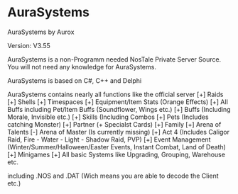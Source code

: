# AuraSystems
AuraSystems by Aurox

Version: V3.55

AuraSystems is a non-Programm needed NosTale Private Server Source.
You will not need any knowledge for AuraSystems.

AuraSystems is based on C#, C++ and Delphi 

AuraSystems contains nearly all functions like the official server
[+] Raids
[+] Shells
[+] Timespaces
[+] Equipment/Item Stats (Orange Effects)
[+] All Buffs including Pet/Item Buffs (Soundflower, Wings etc.)
[+] Buffs (Including Morale, Invisible etc.)
[+] Skills (Including Combos
[+] Pets (Includes catching Monster)
[+] Partner (+ Specialst Cards)
[+] Family
[+] Arena of Talents 
[-] Arena of Master (Is currently missing)
[+] Act 4 (Includes Caligor Raid, Fire - Water - Light - Shadow Raid, PVP)
[+] Event Management (Winter/Summer/Halloween/Easter Events, Instant Combat, Land of Death)
[+] Minigames 
[+] All basic Systems like Upgrading, Grouping, Warehouse etc.

including .NOS and .DAT (Wich means you are able to decode the Client etc.)


